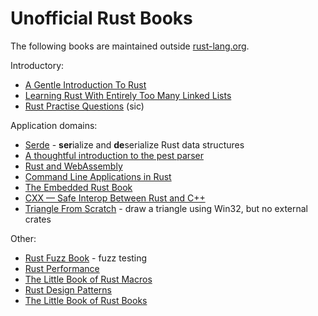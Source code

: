 # Unofficial Rust Books

The following books are maintained outside [rust-lang.org](https://www.rust-lang.org/).

Introductory:
* [A Gentle Introduction To Rust](https://stevedonovan.github.io/rust-gentle-intro/readme.html)
* [Learning Rust With Entirely Too Many Linked Lists](https://rust-unofficial.github.io/too-many-lists/)
* [Rust Practise Questions](https://sn99.github.io/rust-practise-questions/) (sic)

Application domains:
* [Serde](https://serde.rs/) - **ser**ialize and **de**serialize Rust data structures
* [A thoughtful introduction to the pest parser](https://pest.rs/book/)
* [Rust and WebAssembly](https://rustwasm.github.io/docs/book/)
* [Command Line Applications in Rust](https://rust-cli.github.io/book/index.html)
* [The Embedded Rust Book](https://rust-embedded.github.io/book/)
* [CXX — Safe Interop Between Rust and C++](https://cxx.rs)
* [Triangle From Scratch](https://rust-tutorials.github.io/triangle-from-scratch/) - draw a triangle using Win32, but no external crates

Other:
* [Rust Fuzz Book](https://rust-fuzz.github.io/book/) - fuzz testing
* [Rust Performance](https://nnethercote.github.io/perf-book/)
* [The Little Book of Rust Macros](https://veykril.github.io/tlborm/)
* [Rust Design Patterns](https://rust-unofficial.github.io/patterns/)
* [The Little Book of Rust Books](https://lborb.github.io/book/)